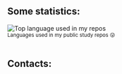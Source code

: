 ## Some statistics:

<div align="left">
  <img width="" src="https://github-readme-stats.vercel.app/api/top-langs/?username=prettycrewcutyulia&layout=compact&hide_title=1&card_width=300" alt="Top language used in my repos" />
  <br />
  <small>Languages used in my public study repos 😛</small>
  <br />
  <br />
</div>

## Contacts: